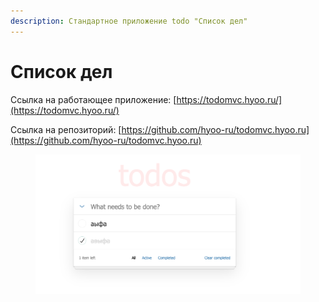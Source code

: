 ```yaml
---
description: Стандартное приложение todo "Список дел"
---
```


# Список дел

Ссылка на работающее приложение: [https://todomvc.hyoo.ru/](https://todomvc.hyoo.ru/)

Ссылка на репозиторий: [https://github.com/hyoo-ru/todomvc.hyoo.ru](https://github.com/hyoo-ru/todomvc.hyoo.ru)

<figure><img src="../../.gitbook/assets/image (1) (1).png" alt=""><figcaption></figcaption></figure>
